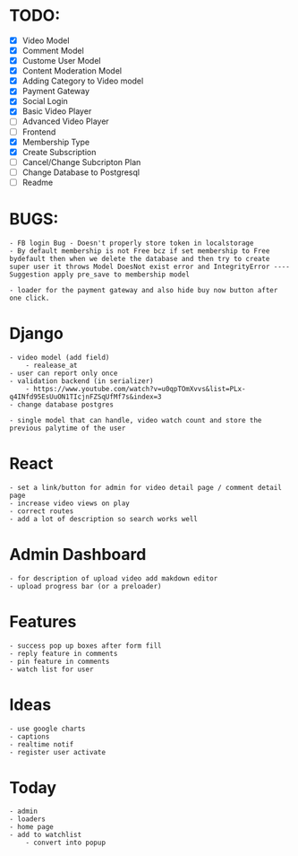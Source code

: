 # TODO:

-   [x] Video Model
-   [x] Comment Model
-   [x] Custome User Model
-   [x] Content Moderation Model
-   [x] Adding Category to Video model
-   [x] Payment Gateway
-   [x] Social Login
-   [x] Basic Video Player
-   [ ] Advanced Video Player
-   [ ] Frontend
-   [x] Membership Type
-   [x] Create Subscription
-   [ ] Cancel/Change Subcripton Plan
-   [ ] Change Database to Postgresql
-   [ ] Readme

# BUGS:

    - FB login Bug - Doesn't properly store token in localstorage
    - By default membership is not Free bcz if set membership to Free bydefault then when we delete the database and then try to create super user it throws Model DoesNot exist error and IntegrityError ---- Suggestion apply pre_save to membership model

    - loader for the payment gateway and also hide buy now button after one click.

# Django
    - video model (add field)
        - realease_at
    - user can report only once
    - validation backend (in serializer)
        - https://www.youtube.com/watch?v=u0qpTOmXvvs&list=PLx-q4INfd95EsUuON1TIcjnFZSqUfMf7s&index=3
    - change database postgres

    - single model that can handle, video watch count and store the previous palytime of the user 

# React
    - set a link/button for admin for video detail page / comment detail page
    - increase video views on play
    - correct routes 
    - add a lot of description so search works well

# Admin Dashboard

    - for description of upload video add makdown editor
    - upload progress bar (or a preloader)

# Features

    - success pop up boxes after form fill
    - reply feature in comments
    - pin feature in comments
    - watch list for user

# Ideas
    - use google charts 
    - captions
    - realtime notif 
    - register user activate


# Today
    - admin
    - loaders
    - home page 
    - add to watchlist
        - convert into popup 
